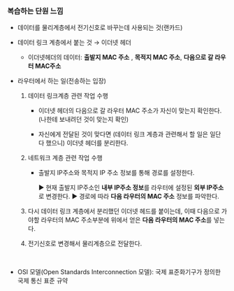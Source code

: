 ### 복습하는 단원 느낌



* 데이터를 물리계층에서 전기신호로 바꾸는데 사용되는 것(랜카드)    

  

* 데이터 링크 계층에서 붙는 것 → 이더넷 헤더

  * 이더넷헤더의 데이터: **출발지 MAC 주소** , **목적지 MAC 주소**, **다음으로 갈 라우터 MAC주소**    

    

* 라우터에서 하는 일(전송하는 입장) 

  1. 데이터 링크계층 관련 작업 수행

     * 이더넷 헤더의 다음으로 갈 라우터 MAC 주소가 자신이 맞는지 확인한다.
       (나한테 보내려던 것이 맞는지 확인)

     * 자신에게 전달된 것이 맞다면 (데이터 링크 계층과 관련해서 할 일은 일단 다 했으니) 이더넷 헤더를 분리한다.     

       

  2. 네트워크 계층 관련 작업 수행

     * 출발지 IP주소와 목적지 IP 주소 정보를 통해 경로를 설정한다.

       ▶ 현재 출발지 IP주소인 **내부 IP주소 정보**를 라우터에 설정된 **외부 IP주소**로 변경한다.
       ▶ 경로에 따라 **다음 라우터의 MAC 주소** 정보를 파악한다.       

       

  3. 다시 데이터 링크 계층에서 분리했던 이더넷 헤드를 붙이는데, 이때 다음으로 가야할 라우터의 MAC 주소부분에 위에서 얻은 **다음 라우터의 MAC 주소**를 넣는다.    

     

  4. 전기신호로 변경해서 물리계층으로 전달한다.



​     

* OSI 모델(Open Standards Interconnection 모델): 국제 표준화기구가 정의한 국제 통신 표준 규약